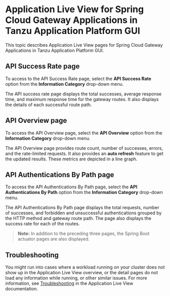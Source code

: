 # Application Live View for Spring Cloud Gateway Applications in Tanzu Application Platform GUI

This topic describes Application Live View pages for Spring Cloud Gateway Applications in
Tanzu Application Platform GUI.

## <a id="api-success-rate-page"></a> API Success Rate page

To access to the API Success Rate page, select the **API Success Rate** option from the
**Information Category** drop-down menu.

The API success rate page displays the total successes, average response time, and maximum response
time for the gateway routes.
It also displays the details of each successful route path.

## <a id="api-overview-page"></a> API Overview page

To access the API Overview page, select the **API Overview** option from the
**Information Category** drop-down menu.

The API Overview page provides route count, number of successes, errors, and the rate-limited
requests.
It also provides an **auto refresh** feature to get the updated results.
These metrics are depicted in a line graph.

## <a id="api-auth-by-path-page"></a> API Authentications By Path page

To access the API Authentications By Path page, select the **API Authentications By Path**
option from the **Information Category** drop-down menu.

The API Authentications By Path page displays the total requests, number of successes, and forbidden
and unsuccessful authentications grouped by the HTTP method and gateway route path.
The page also displays the success rate for each of the routes.

> **Note:** In addition to the preceding three pages, the Spring Boot actuator pages are
> also displayed.

## <a id="troubleshooting"></a> Troubleshooting

You might run into cases where a workload running on your cluster does not show up in the
Application Live View overview, or the detail pages do not load any information while running,
or other similar issues.
For more information, see [Troubleshooting](../../app-live-view/troubleshooting.hbs.md) in the
Application Live View documentation.
